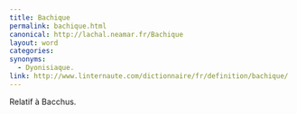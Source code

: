 ```yaml
---
title: Bachique
permalink: bachique.html
canonical: http://lachal.neamar.fr/Bachique
layout: word
categories:
synonyms:
  - Dyonisiaque.
link: http://www.linternaute.com/dictionnaire/fr/definition/bachique/
---
```


Relatif à Bacchus.

